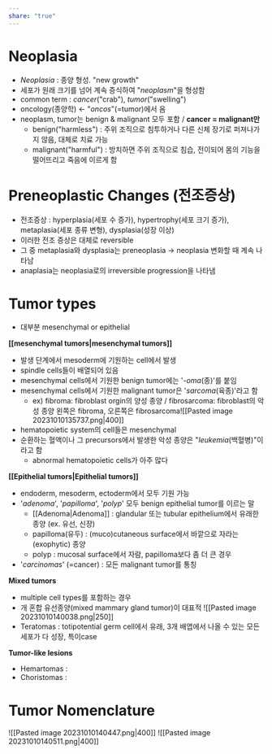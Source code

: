 ```yaml
---
share: "true"
---
```


# Neoplasia

- *Neoplasia* : 종양 형성. "new growth"
- 세포가 원래 크기를 넘어 계속 증식하여 "*neoplasm*"을 형성함
- common term : *cancer*("crab"), *tumor*("swelling")
- oncology(종양학) <- "*oncos*"(=tumor)에서 옴
- neoplasm, tumor는 benign & malignant 모두 포함 / **cancer = malignant만**
	- benign("harmless") : 주위 조직으로 침투하거나 다른 신체 장기로 퍼져나가지 않음, 대체로 치료 가능
	- malignant("harmful") : 방치하면 주위 조직으로 침습, 전이되어 몸의 기능을 떨어뜨리고 죽음에 이르게 함

# Preneoplastic Changes (전조증상)

- 전조증상 : hyperplasia(세포 수 증가), hypertrophy(세포 크기 증가), metaplasia(세포 종류 변형), dysplasia(성장 이상)
- 이러한 전조 증상은 대체로 reversible
-  그 중 metaplasia와 dysplasia는 preneoplasia → neoplasia 변화할 때 계속 나타남
- anaplasia는 neoplasia로의 irreversible progression을 나타냄

# Tumor types

- 대부분 mesenchymal or epithelial

**[[mesenchymal tumors|mesenchymal tumors]]**
- 발생 단계에서 mesoderm에 기원하는 cell에서 발생
- spindle cells들이 배열되어 있음
- mesenchymal cells에서 기원한 benign tumor에는 '*-oma*(종)'를 붙임
- mesenchymal cells에서 기원한 malignant tumor은 '*sarcoma*(육종)'라고 함
	- ex) fibroma: fibroblast orgin의 양성 종양 / fibrosarcoma: fibroblast의 악성 종양
		왼쪽은 fibroma, 오른쪽은 fibrosarcoma![[Pasted image 20231010135737.png|400]]
- hematopoietic system의 cell들은 mesenchymal
- 순환하는 혈액이나 그 precursors에서 발생한 악성 종양은 "*leukemia*(백혈병)"이라고 함
	- abnormal hematopoietic cells가 아주 많다

**[[Epithelial tumors|Epithelial tumors]]**
- endoderm, mesoderm, ectoderm에서 모두 기원 가능
- '*adenoma*', '*papilloma*', '*polyp*' 모두 benign epithelial tumor를 이르는 말
	- [[Adenoma|Adenoma]] : glandular 또는 tubular epithelium에서 유래한 종양 (ex. 유선, 신장)
	- papilloma(유두) : (muco)cutaneous surface에서 바깥으로 자라는(exophytic) 종양
	- polyp : mucosal surface에서 자람, papilloma보다 좀 더 큰 경우
- '*carcinomas*' (=cancer) : 모든 malignant tumor를 통칭

**Mixed tumors**
- multiple cell types를 포함하는 경우
- 개 혼합 유선종양(mixed mammary gland tumor)이 대표적 ![[Pasted image 20231010140038.png|250]]
- Teratomas : totipotential germ cell에서 유래, 3개 배엽에서 나올 수 있는 모든 세포가 다 성장, 특이case

**Tumor-like lesions**
- Hemartomas : 
- Choristomas : 

# Tumor Nomenclature

![[Pasted image 20231010140447.png|400]]
![[Pasted image 20231010140511.png|400]]

